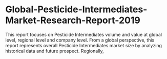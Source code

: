 # Global-Pesticide-Intermediates-Market-Research-Report-2019
This report focuses on Pesticide Intermediates volume and value at global level, regional level and company level. From a global perspective, this report represents overall Pesticide Intermediates market size by analyzing historical data and future prospect. Regionally, 

